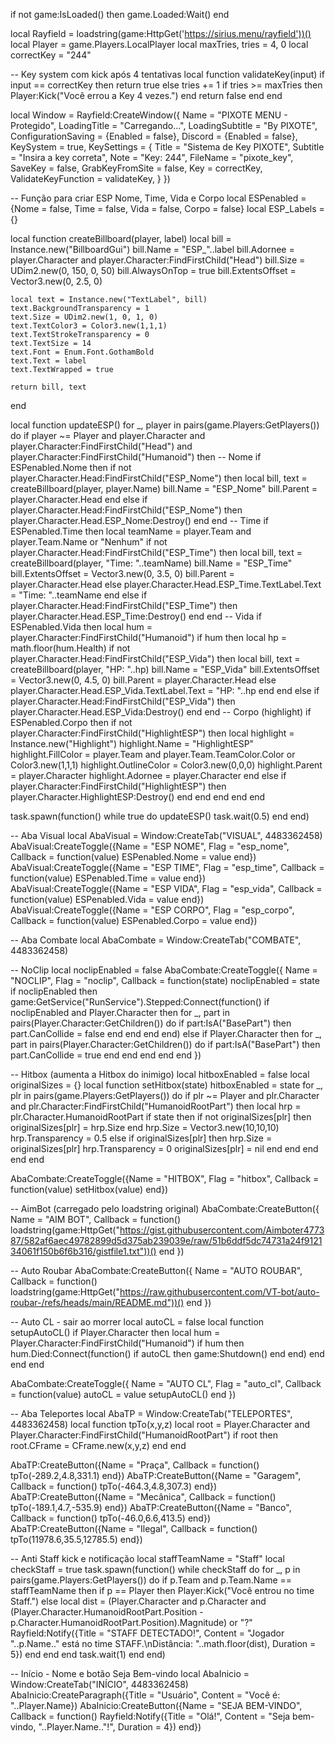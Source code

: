 if not game:IsLoaded() then game.Loaded:Wait() end

local Rayfield = loadstring(game:HttpGet('https://sirius.menu/rayfield'))()
local Player = game.Players.LocalPlayer
local maxTries, tries = 4, 0
local correctKey = "244"

-- Key system com kick após 4 tentativas
local function validateKey(input)
    if input == correctKey then
        return true
    else
        tries += 1
        if tries >= maxTries then
            Player:Kick("Você errou a Key 4 vezes.")
        end
        return false
    end
end

local Window = Rayfield:CreateWindow({
    Name = "PIXOTE MENU - Protegido",
    LoadingTitle = "Carregando...",
    LoadingSubtitle = "By PIXOTE",
    ConfigurationSaving = {Enabled = false},
    Discord = {Enabled = false},
    KeySystem = true,
    KeySettings = {
        Title = "Sistema de Key PIXOTE",
        Subtitle = "Insira a key correta",
        Note = "Key: 244",
        FileName = "pixote_key",
        SaveKey = false,
        GrabKeyFromSite = false,
        Key = correctKey,
        ValidateKeyFunction = validateKey,
    }
})

-- Função para criar ESP Nome, Time, Vida e Corpo
local ESPenabled = {Nome = false, Time = false, Vida = false, Corpo = false}
local ESP_Labels = {}

local function createBillboard(player, label)
    local bill = Instance.new("BillboardGui")
    bill.Name = "ESP_"..label
    bill.Adornee = player.Character and player.Character:FindFirstChild("Head")
    bill.Size = UDim2.new(0, 150, 0, 50)
    bill.AlwaysOnTop = true
    bill.ExtentsOffset = Vector3.new(0, 2.5, 0)

    local text = Instance.new("TextLabel", bill)
    text.BackgroundTransparency = 1
    text.Size = UDim2.new(1, 0, 1, 0)
    text.TextColor3 = Color3.new(1,1,1)
    text.TextStrokeTransparency = 0
    text.TextSize = 14
    text.Font = Enum.Font.GothamBold
    text.Text = label
    text.TextWrapped = true

    return bill, text
end

local function updateESP()
    for _, player in pairs(game.Players:GetPlayers()) do
        if player ~= Player and player.Character and player.Character:FindFirstChild("Head") and player.Character:FindFirstChild("Humanoid") then
            -- Nome
            if ESPenabled.Nome then
                if not player.Character.Head:FindFirstChild("ESP_Nome") then
                    local bill, text = createBillboard(player, player.Name)
                    bill.Name = "ESP_Nome"
                    bill.Parent = player.Character.Head
                end
            else
                if player.Character.Head:FindFirstChild("ESP_Nome") then
                    player.Character.Head.ESP_Nome:Destroy()
                end
            end
            -- Time
            if ESPenabled.Time then
                local teamName = player.Team and player.Team.Name or "Nenhum"
                if not player.Character.Head:FindFirstChild("ESP_Time") then
                    local bill, text = createBillboard(player, "Time: "..teamName)
                    bill.Name = "ESP_Time"
                    bill.ExtentsOffset = Vector3.new(0, 3.5, 0)
                    bill.Parent = player.Character.Head
                else
                    player.Character.Head.ESP_Time.TextLabel.Text = "Time: "..teamName
                end
            else
                if player.Character.Head:FindFirstChild("ESP_Time") then
                    player.Character.Head.ESP_Time:Destroy()
                end
            end
            -- Vida
            if ESPenabled.Vida then
                local hum = player.Character:FindFirstChild("Humanoid")
                if hum then
                    local hp = math.floor(hum.Health)
                    if not player.Character.Head:FindFirstChild("ESP_Vida") then
                        local bill, text = createBillboard(player, "HP: "..hp)
                        bill.Name = "ESP_Vida"
                        bill.ExtentsOffset = Vector3.new(0, 4.5, 0)
                        bill.Parent = player.Character.Head
                    else
                        player.Character.Head.ESP_Vida.TextLabel.Text = "HP: "..hp
                    end
                end
            else
                if player.Character.Head:FindFirstChild("ESP_Vida") then
                    player.Character.Head.ESP_Vida:Destroy()
                end
            end
            -- Corpo (highlight)
            if ESPenabled.Corpo then
                if not player.Character:FindFirstChild("HighlightESP") then
                    local highlight = Instance.new("Highlight")
                    highlight.Name = "HighlightESP"
                    highlight.FillColor = player.Team and player.Team.TeamColor.Color or Color3.new(1,1,1)
                    highlight.OutlineColor = Color3.new(0,0,0)
                    highlight.Parent = player.Character
                    highlight.Adornee = player.Character
                end
            else
                if player.Character:FindFirstChild("HighlightESP") then
                    player.Character.HighlightESP:Destroy()
                end
            end
        end
    end
end

task.spawn(function()
    while true do
        updateESP()
        task.wait(0.5)
    end
end)

-- Aba Visual
local AbaVisual = Window:CreateTab("VISUAL", 4483362458)
AbaVisual:CreateToggle({Name = "ESP NOME", Flag = "esp_nome", Callback = function(value) ESPenabled.Nome = value end})
AbaVisual:CreateToggle({Name = "ESP TIME", Flag = "esp_time", Callback = function(value) ESPenabled.Time = value end})
AbaVisual:CreateToggle({Name = "ESP VIDA", Flag = "esp_vida", Callback = function(value) ESPenabled.Vida = value end})
AbaVisual:CreateToggle({Name = "ESP CORPO", Flag = "esp_corpo", Callback = function(value) ESPenabled.Corpo = value end})

-- Aba Combate
local AbaCombate = Window:CreateTab("COMBATE", 4483362458)

-- NoClip
local noclipEnabled = false
AbaCombate:CreateToggle({
    Name = "NOCLIP",
    Flag = "noclip",
    Callback = function(state)
        noclipEnabled = state
        if noclipEnabled then
            game:GetService("RunService").Stepped:Connect(function()
                if noclipEnabled and Player.Character then
                    for _, part in pairs(Player.Character:GetChildren()) do
                        if part:IsA("BasePart") then
                            part.CanCollide = false
                        end
                    end
                end
            end)
        else
            if Player.Character then
                for _, part in pairs(Player.Character:GetChildren()) do
                    if part:IsA("BasePart") then
                        part.CanCollide = true
                    end
                end
            end
        end
    end
})

-- Hitbox (aumenta a Hitbox do inimigo)
local hitboxEnabled = false
local originalSizes = {}
local function setHitbox(state)
    hitboxEnabled = state
    for _, plr in pairs(game.Players:GetPlayers()) do
        if plr ~= Player and plr.Character and plr.Character:FindFirstChild("HumanoidRootPart") then
            local hrp = plr.Character.HumanoidRootPart
            if state then
                if not originalSizes[plr] then
                    originalSizes[plr] = hrp.Size
                end
                hrp.Size = Vector3.new(10,10,10)
                hrp.Transparency = 0.5
            else
                if originalSizes[plr] then
                    hrp.Size = originalSizes[plr]
                    hrp.Transparency = 0
                    originalSizes[plr] = nil
                end
            end
        end
    end
end

AbaCombate:CreateToggle({Name = "HITBOX", Flag = "hitbox", Callback = function(value) setHitbox(value) end})

-- AimBot (carregado pelo loadstring original)
AbaCombate:CreateButton({
    Name = "AIM BOT",
    Callback = function()
        loadstring(game:HttpGet("https://gist.githubusercontent.com/Aimboter477387/582af6aec49782899d5d375ab239039e/raw/51b6ddf5dc74731a24f912134061f150b6f6b316/gistfile1.txt"))()
    end
})

-- Auto Roubar
AbaCombate:CreateButton({
    Name = "AUTO ROUBAR",
    Callback = function()
        loadstring(game:HttpGet("https://raw.githubusercontent.com/VT-bot/auto-roubar-/refs/heads/main/README.md"))()
    end
})

-- Auto CL - sair ao morrer
local autoCL = false
local function setupAutoCL()
    if Player.Character then
        local hum = Player.Character:FindFirstChild("Humanoid")
        if hum then
            hum.Died:Connect(function()
                if autoCL then
                    game:Shutdown()
                end
            end)
        end
    end
end

AbaCombate:CreateToggle({
    Name = "AUTO CL",
    Flag = "auto_cl",
    Callback = function(value)
        autoCL = value
        setupAutoCL()
    end
})

-- Aba Teleportes
local AbaTP = Window:CreateTab("TELEPORTES", 4483362458)
local function tpTo(x,y,z)
    local root = Player.Character and Player.Character:FindFirstChild("HumanoidRootPart")
    if root then
        root.CFrame = CFrame.new(x,y,z)
    end
end

AbaTP:CreateButton({Name = "Praça", Callback = function() tpTo(-289.2,4.8,331.1) end})
AbaTP:CreateButton({Name = "Garagem", Callback = function() tpTo(-464.3,4.8,307.3) end})
AbaTP:CreateButton({Name = "Mecânica", Callback = function() tpTo(-189.1,4.7,-535.9) end})
AbaTP:CreateButton({Name = "Banco", Callback = function() tpTo(-46.0,6.6,413.5) end})
AbaTP:CreateButton({Name = "Ilegal", Callback = function() tpTo(11978.6,35.5,12785.5) end})

-- Anti Staff kick e notificação
local staffTeamName = "Staff"
local checkStaff = true
task.spawn(function()
    while checkStaff do
        for _, p in pairs(game.Players:GetPlayers()) do
            if p.Team and p.Team.Name == staffTeamName then
                if p == Player then
                    Player:Kick("Você entrou no time Staff.")
                else
                    local dist = (Player.Character and p.Character and (Player.Character.HumanoidRootPart.Position - p.Character.HumanoidRootPart.Position).Magnitude) or "?"
                    Rayfield:Notify({Title = "STAFF DETECTADO!", Content = "Jogador "..p.Name.." está no time STAFF.\nDistância: "..math.floor(dist), Duration = 5})
                end
            end
        end
        task.wait(1)
    end
end)

-- Início - Nome e botão Seja Bem-vindo
local AbaInicio = Window:CreateTab("INÍCIO", 4483362458)
AbaInicio:CreateParagraph({Title = "Usuário", Content = "Você é: "..Player.Name})
AbaInicio:CreateButton({Name = "SEJA BEM-VINDO", Callback = function()
    Rayfield:Notify({Title = "Olá!", Content = "Seja bem-vindo, "..Player.Name.."!", Duration = 4})
end})
